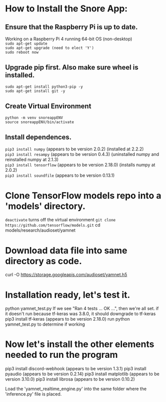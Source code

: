 # How to Install the Snore App:

## Ensure that the Raspberry Pi is up to date.
Working on a Raspberry Pi 4 running 64-bit OS (non-desktop)\
``sudo apt-get update``\
``sudo apt-get upgrade (need to elect 'Y')``\
``sudo reboot now``

## Upgrade pip first. Also make sure wheel is installed.
``sudo apt-get install python3-pip -y``\
``sudo apt-get install git -y``

## Create Virtual Environment
``python -m venv snoreappENV``\
``source snoreappENV/bin/activate``

## Install dependences.
``pip3 install numpy`` (appears to be version 2.0.2) (installed at 2.2.2)\
``pip3 install resampy`` (appears to be version 0.4.3) (uninstalled numpy and reinstalled numpy at 2.1.3)\
``pip3 install tensorflow`` (appears to be version 2.18.0) (installs numpy at 2.0.2)\
``pip3 install soundfile`` (appears to be version 0.13.1)

# Clone TensorFlow models repo into a 'models' directory.
``deactivate`` turns off the virtual environment
``git clone https://github.com/tensorflow/models.git``
cd models/research/audioset/yamnet
# Download data file into same directory as code.
curl -O https://storage.googleapis.com/audioset/yamnet.h5

# Installation ready, let's test it.
python yamnet_test.py
If we see "Ran 4 tests ... OK ...", then we're all set.
if it doesn't run because tf-keras was 3.8.0, it should downgrade to tf-keras
pip3 install tf-keras (appears to be version 2.18.0)
run python yamnet_test.py to determine if working
# Now let's install the other elements needed to run the program


pip3 install discord-webhook (appears to be version 1.3.1)
pip3 install pyaudio (appears to be version 0.2.14)
pip3 install matplotlib (appears to be version 3.10.0)
pip3 install librosa (appears to be version 0.10.2)

Load the 'yamnet_realtime_engine.py' into the same folder where the 'inference.py' file is placed. 
